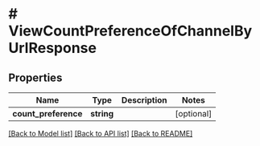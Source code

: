 # # ViewCountPreferenceOfChannelByUrlResponse

## Properties

Name | Type | Description | Notes
------------ | ------------- | ------------- | -------------
**count_preference** | **string** |  | [optional]

[[Back to Model list]](../../README.md#models) [[Back to API list]](../../README.md#endpoints) [[Back to README]](../../README.md)
